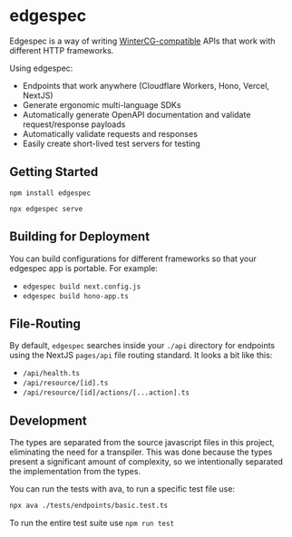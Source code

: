 # edgespec

Edgespec is a way of writing [WinterCG-compatible](https://wintercg.org/) APIs
that work with different HTTP frameworks.

Using edgespec:

- Endpoints that work anywhere (Cloudflare Workers, Hono, Vercel, NextJS)
- Generate ergonomic multi-language SDKs
- Automatically generate OpenAPI documentation and validate request/response payloads
- Automatically validate requests and responses
- Easily create short-lived test servers for testing

## Getting Started

```
npm install edgespec

npx edgespec serve
```

## Building for Deployment

You can build configurations for different frameworks so that your edgespec app
is portable. For example:

- `edgespec build next.config.js`
- `edgespec build hono-app.ts`

## File-Routing

By default, `edgespec` searches inside your `./api` directory for endpoints
using the NextJS `pages/api` file routing standard. It looks a bit like this:

- `/api/health.ts`
- `/api/resource/[id].ts`
- `/api/resource/[id]/actions/[...action].ts`

## Development

The types are separated from the source javascript files in this project,
eliminating the need for a transpiler. This was done because the types present
a significant amount of complexity, so we intentionally separated the
implementation from the types.

You can run the tests with ava, to run a specific test file use:

```bash
npx ava ./tests/endpoints/basic.test.ts
```

To run the entire test suite use `npm run test`
